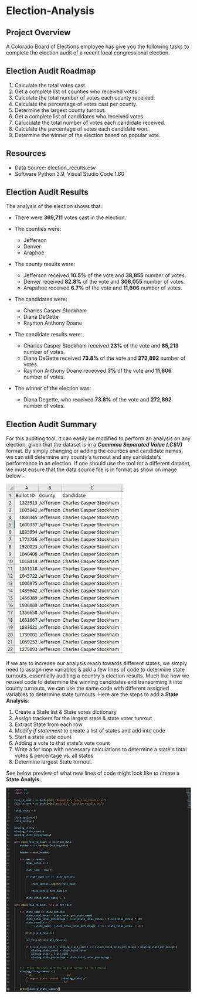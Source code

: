 # Election-Analysis

## Project Overview
A Colorado Board of Elections employee has give you the following tasks to complete the election audit of a recent local congressional election.

## Election Audit Roadmap
1. Calculate the total votes cast.
2. Get a complete list of counties who received votes.
3. Calculate the total number of votes each county received.
4. Calculate the percentage of votes cast per ocunty.
5. Determine the largest county turnout.
6. Get a complete list of candidates who received votes.
7. Caluculate the total number of votes each candidate received.
8. Calculate the percentage of votes each candidate won.
9. Determine the winner of the election based on popular vote.

## Resources
- Data Source: election_recults.csv
- Software Python 3.9, Visual Studio Code 1.60

## Election Audit Results
The analysis of the election shows that:
- There were __369,711__ votes cast in the election.
- The counties were:
    - Jefferson
    - Denver
    - Araphoe
- The county results were:
    - Jefferson received __10.5%__ of the vote and __38,855__ number of votes.
    - Denver received __82.8%__ of the vote and __306,055__ number of votes.
    - Arapahoe received __6.7%__ of the vote and __11,606__ number of votes.

- The candidates were: 
    - Charles Casper Stockham
    - Diana DeGette
    - Raymon Anthony Doane

- The candidate results were:
    - Charles Casper Stockham received __23%__ of the vote and __85,213__ number of votes.
    - Diana DeGette received __73.8%__ of the vote and __272,892__ number of votes.
    - Raymon Anthony Doane receoved __3%__ of the vote and __11,606__ number of votes.

- The winner of the election was:
    - Diana Degette, who received __73.8%__ of the vote and __272,892__ number of votes.

## Election Audit Summary
For this auditing tool, it can easily be modified to perform an analysis on any election, given that the dataset is in a ___Commma Separated Value (.CSV)___ format. By simply changing or adding the counties and candidate names, we can still determine any county's turnout and any candidate's performance in an election. If one should use the tool for a different dataset, we must ensure that the data source file is in format as show on image below -
<br>

![image](https://raw.githubusercontent.com/RobC30/Election-Analysis/main/Resources/csv%20format.PNG)
<br>

If we are to increase our analysis reach towards different states, we simply need to assign new variables & add a few lines of code to determine state turnouts, essentially auditing a country's election results. Much like how we reused code to determine the winning candidates and transorming it into county turnouts, we can use the same code with different assigned variables to determine state turnouts. Here are the steps to add a __State Analysis__:

1. Create a State list & State votes dictionary
2. Assign trackers for the largest state & state voter tunrout
3. Extract State from each row
4. Modify _if statement_ to create a list of states and add into code
5. Start a state vote count
6. Adding a vote to that state's vote count
7. Write a for loop with necessary calculations to determine a state's total votes & percentage vs. all states
8. Determine largest State turnout.

See below preview of what new lines of code might look like to create a __State Analyis__:

![image](https://raw.githubusercontent.com/RobC30/Election-Analysis/main/Resources/state.PNG)